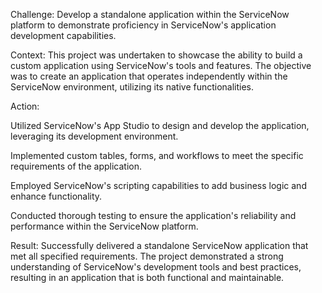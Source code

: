 Challenge:
Develop a standalone application within the ServiceNow platform to demonstrate proficiency in ServiceNow's application development capabilities.​

Context:
This project was undertaken to showcase the ability to build a custom application using ServiceNow's tools and features. The objective was to create an application that operates independently within the ServiceNow environment, utilizing its native functionalities.​

Action:

Utilized ServiceNow's App Studio to design and develop the application, leveraging its development environment.

Implemented custom tables, forms, and workflows to meet the specific requirements of the application.

Employed ServiceNow's scripting capabilities to add business logic and enhance functionality.

Conducted thorough testing to ensure the application's reliability and performance within the ServiceNow platform.​

Result:
Successfully delivered a standalone ServiceNow application that met all specified requirements. The project demonstrated a strong understanding of ServiceNow's development tools and best practices, resulting in an application that is both functional and maintainable.
